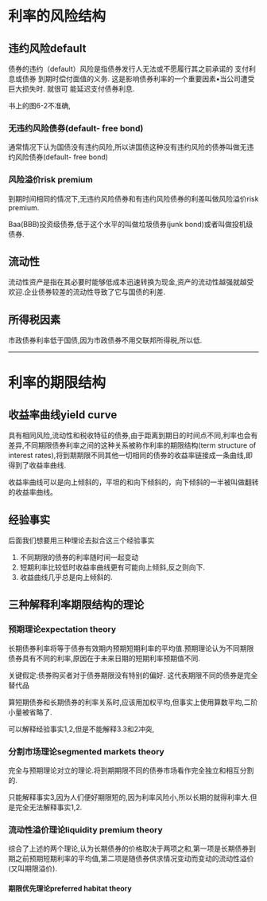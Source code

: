 
# 利率的风险结构

## 违约风险default

债券的违约（default）风险是指债券发行人无法或不愿履行其之前承诺的 支付利息或债券
到期时偿付面值的义务. 这是影响债券利率的一个重要因素•当公司遭受巨大损失时. 就很可
能延迟支付债券利息.

书上的图6-2不准确,

### 无违约风险债券(default- free bond)

通常情况下认为国债没有违约风险,所以讲国债这种没有违约风险的债券叫做无违约风险债券(default- free bond)

### 风险溢价risk premium 

到期时间相同的情况下,无违约风险债券和有违约风险债券的利差叫做风险溢价risk premium.

Baa(BBB)投资级债券,低于这个水平的叫做垃圾债券(junk bond)或者叫做投机级债券.

## 流动性

流动性资产是指在其必要时能够低成本迅速转换为现金,资产的流动性越强就越受欢迎.企业债券较差的流动性导致了它与国债的利差.

## 所得税因素

市政债券利率低于国债,因为市政债券不用交联邦所得税,所以低.

---

# 利率的期限结构

## 收益率曲线yield curve

具有相同风险,流动性和税收特征的债券,由于距离到期日的时间点不同,利率也会有差异,不同期限债券利率之间的这种关系被称作利率的期限结构(term structure of interest rates),将到期期限不同其他一切相同的债券的收益率链接成一条曲线,即得到了收益率曲线.

收益率曲线可以是向上倾斜的，平坦的和向下倾斜的，向下倾斜的一半被叫做翻转的收益率曲线。

## 经验事实

后面我们想要用三种理论去拟合这三个经验事实
 
1. 不同期限的债券的利率随时间一起变动
2. 短期利率比较低时收益率曲线更有可能向上倾斜,反之则向下.
3. 收益曲线几乎总是向上倾斜的.

## 三种解释利率期限结构的理论

### 预期理论expectation theory

长期债券利率将等于债券有效期内预期短期利率的平均值.预期理论认为不同期限债券具有不同的利率,原因在于未来日期的短期利率预期值不同.  

关键假定:债券购买者对于债券期限没有特别的偏好.  这代表期限不同的债券是完全替代品
 
算短期债券和长期债券的利率关系时,应该用加权平均,但事实上使用算数平均,二阶小量被省略了.

可以解释经验事实1,2,但是不能解释3.3和2冲突,

### 分割市场理论segmented markets theory

完全与预期理论对立的理论.将到期期限不同的债券市场看作完全独立和相互分割的.

只能解释事实3,因为人们便好期限短的,因为利率风险小,所以长期的就得利率大.但是完全无法解释事实1,2.

### 流动性溢价理论liquidity premium theory

综合了上述的两个理论,认为长期债券的价格取决于两项之和,第一项是长期债券到期之前预期短期利率的平均值,第二项是随债券供求情况变动而变动的流动性溢价(又叫期限溢价).





#### 期限优先理论preferred habitat theory




